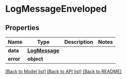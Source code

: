 # LogMessageEnveloped


## Properties
Name | Type | Description | Notes
------------ | ------------- | ------------- | -------------
**data** | [**LogMessage**](LogMessage.md) |  | 
**error** | **object** |  | 

[[Back to Model list]](../README.md#documentation-for-models) [[Back to API list]](../README.md#documentation-for-api-endpoints) [[Back to README]](../README.md)


